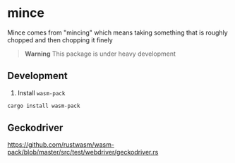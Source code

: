# mince
Mince comes from "mincing" which means taking something that is roughly chopped and then chopping it finely

> **Warning** This package is under heavy development

## Development

1. Install `wasm-pack`

```bash
cargo install wasm-pack
```

## Geckodriver

https://github.com/rustwasm/wasm-pack/blob/master/src/test/webdriver/geckodriver.rs
